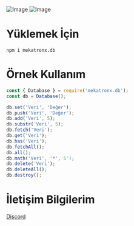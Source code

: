 ![Image](https://img.shields.io/npm/v/mekatronx.db?color=6F94DB)
![Image](https://img.shields.io/npm/dt/chaindev.db.svg?color=6F94DB&maxAge=3600) 
#
# Yüklemek İçin
```npm
npm i mekatronx.db
```

# Örnek Kullanım
```javascript
const { Database } = require('mekatronx.db');
const db = Database();

db.set('Veri', 'Değer');
db.push('Veri', 'Değer');
db.add('Veri', 5);
db.substr('Veri', 5);
db.fetch('Veri');
db.get('Veri');
db.has('Veri');
db.fetchAll();
db.all();
db.math('Veri', '*', 5');
db.delete('Veri');
db.deleteAll();
db.destroy();
```

# İletişim Bilgilerim
[Discord](https://discord.com/users/698149042387157032) 

